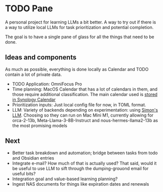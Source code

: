 # TODO Pane

A personal project for learning LLMs a bit better. A way to try out if there is a way to utilize local LLMs for task prioritization and potential completion. 

The goal is to have a single pane of glass for all the things that need to be done.

## Ideas and components

As much as possible, everything is done locally as Calendar and TODO contain a lot of private data.

- TODO Application: OmniFocus Pro
- Time planning: MacOS Calendar that has a lot of calendars in them, and those require additional classification. The main calendar used is [stored in Synology Calendar](https://www.synology.com/en-global/dsm/feature/calendar)
- Prioritization inputs: Just local config file for now, in TOML format.
- LLM: Variety of backends depending on experimentation: using [Simon's LLM](https://llm.datasette.io/en/stable/). Choosing so they can run on Mac Mini M1, currently allowing for orca-2-13b, Meta-Llama-3-8B-Instruct and nous-hermes-llama2-13b as the most promising models

## Next

- Better task breakdown and automation; bridge between tasks from todo and Obsidian entries
- Integrate e-mail? How much of that is actually used? That said, would it be useful to use LLM to sift through the dumping-grouond email for useful bits?
- Integration goal and value-based learning planning?
- Ingest NAS documents for things like expiration dates and renewals
